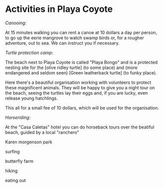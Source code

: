 # Activities in Playa Coyote

_Canooing_:

At 15 minutes walking you can rent a canoe at 10 dollars a day per person, to go up the eerie mangrove to watch swamp birds or, for a rougher adventure, out to sea. We can instruct you if necessary.

_Turtle protection camp_:

The beach next to Playa Coyote is called "Playa Bongo" and is a protected nesting site for the [olive ridley turtle] (to some place) and (more endangered and seldom seen) [Green leatherback turtle] (to funky place). 

Here there's a beautiful organisation working with volunteers to protect these magnificent animals. They will be happy to give you a night tour on the beach, seeing the turtles lay their eggs and, if you are lucky, even release young hatchlings.

This all for a small fee of 10 dollars, which will be used for the organisation.

_Horseriding_:

At the "Casa Caletas" hotel you can do horseback tours over the beatiful beach, guided by a local "ranchero"

Karen morgenson park

surfing

butterfly farm

hiking

eating out
